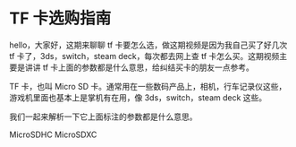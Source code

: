 # TF 卡选购指南

hello，大家好，这期来聊聊 tf 卡要怎么选，做这期视频是因为我自己买了好几次 tf 卡了，3ds，switch，steam deck，每次都去网上查 tf 卡怎么买。这期视频主要是讲讲 tf 卡上面的参数都是什么意思，给纠结买卡的朋友一点参考。

TF 卡，也叫 Micro SD 卡。通常用在一些数码产品上，相机，行车记录仪这些，游戏机里面也基本上是掌机有在用，像 3ds，switch，steam deck 这些。

我们一起来解析一下它上面标注的参数都是什么意思。


MicroSDHC MicroSDXC

